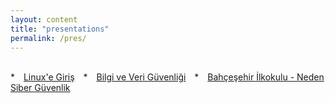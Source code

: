 ```yaml
---
layout: content
title: "presentations"
permalink: /pres/
---
```

<br>
* <a href="https://slides.com/mucahiddogan/deck/#/" target="_blank" style="margin: 10px;">Linux'e Giriş</a>
* <a href="https://prezi.com/qw9nkzfat0uk/bilgi-guvenligi/?utm_campaign=share&utm_medium=copy" target="_blank" style="margin: 10px;">Bilgi ve Veri Güvenliği</a>
* <a href="https://www.slideshare.net/ktusec/about-cyber-security" target="_blank" style="margin: 10px;">Bahçeşehir İlkokulu - Neden Siber Güvenlik</a>


